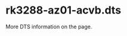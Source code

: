 # rk3288-az01-acvb.dts

More DTS information on the [](Linux-DTSs.md) page.

<code-block src="dts/rk3288-az01-acvb.dts" />
